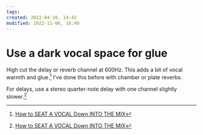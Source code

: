 ```yaml
---
tags: 
created: 2022-04-10, 14:42
modified: 2022-11-06, 16:40
---
```


# Use a dark vocal space for glue
High cut the delay or reverb channel at 600Hz. This adds a bit of vocal warmth and glue.[^1] I've done this before with chamber or plate reverbs.

For delays, use a stereo quarter-note delay with one channel slightly slower.[^1]

[^1]: [How to SEAT A VOCAL Down INTO THE MIX](https://www.youtube.com/watch?v=_iUxRE-mdfk)